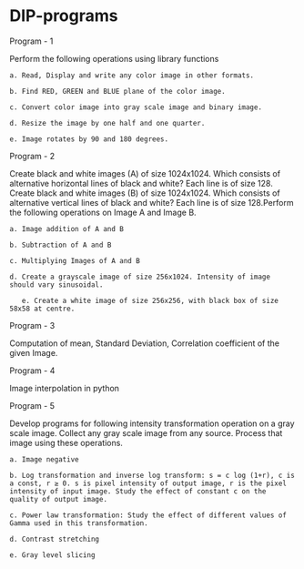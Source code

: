 # DIP-programs

Program - 1

Perform the following operations using library functions 

    a. Read, Display and write any color image in other formats. 
    
    b. Find RED, GREEN and BLUE plane of the color image. 
    
    c. Convert color image into gray scale image and binary image. 
    
    d. Resize the image by one half and one quarter. 
    
    e. Image rotates by 90 and 180 degrees. 

Program - 2

Create black and white images (A) of size 1024x1024. Which consists of alternative horizontal lines of black and white? Each line is of size 128. Create black and white images (B) of size 1024x1024. Which consists of alternative vertical lines of black and white? Each line is of size 128.Perform the following operations on Image A and Image B. 

    a. Image addition of A and B 

    b. Subtraction of A and B 

    c. Multiplying Images of A and B 

    d. Create a grayscale image of size 256x1024. Intensity of image should vary sinusoidal. 

       e. Create a white image of size 256x256, with black box of size 58x58 at centre. 

Program - 3

Computation of mean, Standard Deviation, Correlation coefficient of the given Image.

Program - 4

Image interpolation in python

Program - 5

Develop programs for following intensity transformation operation on a gray scale image. Collect any gray scale image from any source. Process that image using these operations.

    a. Image negative 

    b. Log transformation and inverse log transform: s = c log (1+r), c is a const, r ≥ 0. s is pixel intensity of output image, r is the pixel intensity of input image. Study the effect of constant c on the quality of output image. 

    c. Power law transformation: Study the effect of different values of Gamma used in this transformation. 

    d. Contrast stretching 

    e. Gray level slicing
